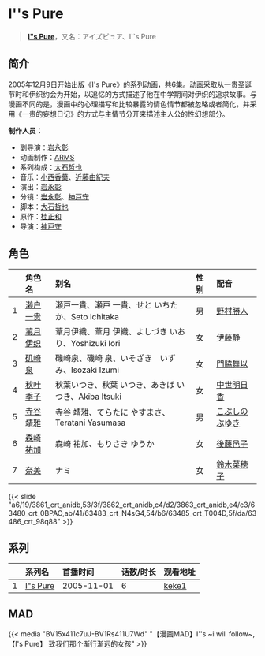 # I''s Pure


> <u>**[I"s Pure](https://bgm.tv/subject/3393)**</u>，又名：アイズピュア、I``s Pure

## 简介

2005年12月9日开始出版《I's Pure》的系列动画，共6集。动画采取从一贵圣诞节时和伊织约会为开始，以追忆的方式描述了他在中学期间对伊织的追求故事。与漫画不同的是，漫画中的心理描写和比较暴露的情色情节都被忽略或者简化，并采用《一贵的妄想日记》的方式与主情节分开来描述主人公的性幻想部分。

**制作人员：**
- 副导演：[岩永彰](https://bgm.tv/person/11444)
- 动画制作：[ARMS](https://bgm.tv/person/1436)
- 系列构成：[大石哲也](https://bgm.tv/person/2414)
- 音乐：[小西香葉](https://bgm.tv/person/460)、[近藤由紀夫](https://bgm.tv/person/1714)
- 演出：[岩永彰](https://bgm.tv/person/11444)
- 分镜：[岩永彰](https://bgm.tv/person/11444)、[神戸守](https://bgm.tv/person/1047)
- 脚本：[大石哲也](https://bgm.tv/person/2414)
- 原作：[桂正和](https://bgm.tv/person/244)
- 导演：[神戸守](https://bgm.tv/person/1047)

## 角色

|     |   角色名   |   别名  | 性别 |  配音  |
|:--- |:------  |:----      |:---  |:--   |
| 1 | [濑户一贵](https://bgm.tv/character/3861) | 瀬戸一貴、瀬戸 一貴、せと いちたか、Seto Ichitaka | 男 | [野村勝人](https://bgm.tv/person/4901) |
| 2 | [苇月伊织](https://bgm.tv/character/3862) | 葦月伊織、葦月 伊織、よしづき いおり、Yoshizuki Iori | 女 | [伊藤静](https://bgm.tv/person/4272) |
| 3 | [矶崎泉](https://bgm.tv/character/3863) | 磯崎泉、磯崎 泉、いそざき　いずみ、Isozaki Izumi | 女 | [門脇舞以](https://bgm.tv/person/4402) |
| 4 | [秋叶季子](https://bgm.tv/character/63480) | 秋葉いつき、秋葉 いつき、あきば いつき、Akiba Itsuki | 女 | [中世明日香](https://bgm.tv/person/4700) |
| 5 | [寺谷靖雅](https://bgm.tv/character/63483) | 寺谷 靖雅、てらたに やすまさ、Teratani Yasumasa | 男 | [こぶしのぶゆき](https://bgm.tv/person/4511) |
| 6 | [森崎祐加](https://bgm.tv/character/63485) | 森崎 祐加、もりさき ゆうか | 女 | [後藤邑子](https://bgm.tv/person/4514) |
| 7 | [奈美](https://bgm.tv/character/63486) | ナミ | 女 | [鈴木菜穂子](https://bgm.tv/person/4496) |

{{< slide "a6/19/3861_crt_anidb,53/3f/3862_crt_anidb,c4/d2/3863_crt_anidb,e4/c3/63480_crt_0BPAO,ab/41/63483_crt_N4sG4,54/b6/63485_crt_T004D,5f/da/63486_crt_98q88" >}}

## 系列

|     | 系列名           | 首播时间       | 话数/时长 | 观看地址                                                    |
| :-- | :------------ | :--------- | :---- | :------------------------------------------------------ |
| 1   |[I&quot;s Pure](https://bgm.tv/subject/3393)| 2005-11-01 | 6     | [keke1](https://www.keke1.app/play/25055-4-202345.html) |


## MAD

{{< media  "BV15x411c7uJ-BV1Rs411U7Wd"
"【漫画MAD】I''s ~i will follow~,【I's Pure】 致我们那个渐行渐远的女孩"  >}}

